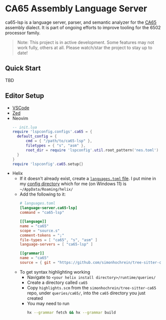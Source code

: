 # CA65 Assembly Language Server
ca65-lsp is a language server, parser, and semantic analyzer for the [CA65](https://cc65.github.io/doc/ca65.html) assembly dialect. It is part of ongoing efforts to improve tooling for the 6502 processor family.

> Note: This project is in active development. Some features may not work fully, others at all. Please watch/star the project to stay up to date!

## Quick Start

TBD

## Editor Setup

- [VSCode](https://github.com/simonhochrein/ca65-code)
- [Zed](https://github.com/simonhochrein/ca65-zed)
- Neovim
  ```lua
  -- init.lua
  require 'lspconfig.configs'.ca65 = {
  	default_config = {
  		cmd = { "/path/to/ca65-lsp" },
  		filetypes = { "s", "asm" },
  		root_dir = require 'lspconfig'.util.root_pattern('nes.toml')
  	}
  }
  require 'lspconfig'.ca65.setup{}
  ```
- Helix
  - If it doesn't already exist, create a [`languages.toml` file](https://docs.helix-editor.com/languages.html#languagestoml-files). I put mine in my [config directory](https://docs.helix-editor.com/configuration.html) which for me (on Windows 11) is `~/AppData/Roaming/helix/`
  - Add the following to it:
    ```toml
    # languages.toml
    [language-server.ca65-lsp]
    command = "ca65-lsp"
    
    [[language]]
    name = "ca65"
    scope = "source.s"
    comment-tokens = ";"
    file-types = [ "ca65", "s", "asm" ]
    language-servers = [ "ca65-lsp" ]
    
    [[grammar]]
    name = "ca65"
    source = { git = "https://github.com/simonhochrein/tree-sitter-ca65", rev = "9e73befb5c3c6852f905964c22740c9605b03af8" }
    ```
  - To get syntax highlighting working
    - Navigate to `<your helix install directory>/runtime/queries/`
    - Create a directory called `ca65`
    - Copy `highlights.scm` from the `simonhochrein/tree-sitter-ca65` repo, under `queries/ca65/`, into the `ca65` directory you just created
    - You may need to run
      ```bash
      hx --grammar fetch && hx --grammar build
      ```

